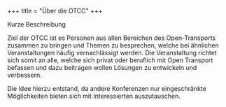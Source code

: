 +++
title = "Über die OTCC"
+++

Kurze Beschreibung

Ziel der OTCC ist es Personen aus allen Bereichen des Open-Transports zusammen zu bringen und Themen zu besprechen, welche bei ähnlichen Veranstaltungen häufig vernachlässigt werden.
Die Veranstaltung richtet sich somit an alle, welche sich privat oder beruflich mit Open Transport befassen und dazu beitragen wollen Lösungen zu entwickeln und verbessern.


Die Idee hierzu entstand, da andere Konferenzen nur eingeschränkte Möglichkeiten bieten sich mit Interessierten auszutauschen.
